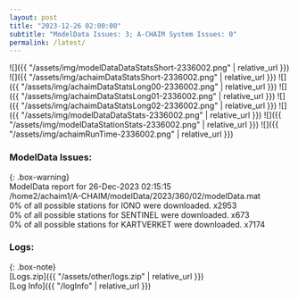 ```yaml
---
layout: post
title: "2023-12-26 02:00:00"
subtitle: "ModelData Issues: 3; A-CHAIM System Issues: 0"
permalink: /latest/
---
```


![]({{ "/assets/img/modelDataDataStatsShort-2336002.png" | relative_url }})
![]({{ "/assets/img/achaimDataStatsShort-2336002.png" | relative_url }})
![]({{ "/assets/img/achaimDataStatsLong00-2336002.png" | relative_url }})
![]({{ "/assets/img/achaimDataStatsLong01-2336002.png" | relative_url }})
![]({{ "/assets/img/achaimDataStatsLong02-2336002.png" | relative_url }})
![]({{ "/assets/img/modelDataDataStats-2336002.png" | relative_url }})
![]({{ "/assets/img/modelDataStationStats-2336002.png" | relative_url }})
![]({{ "/assets/img/achaimRunTime-2336002.png" | relative_url }})


### ModelData Issues:  
  
{: .box-warning}  
 ModelData report for 26-Dec-2023 02:15:15   
 /home2/achaim1/A-CHAIM/modelData/2023/360/02/modelData.mat   
 0% of all possible stations for IONO were downloaded. x2953   
 0% of all possible stations for SENTINEL were downloaded. x673   
 0% of all possible stations for KARTVERKET were downloaded. x7174   
  


### Logs:  
  
{: .box-note}  
[Logs.zip]({{ "/assets/other/logs.zip" | relative_url }})  
[Log Info]({{ "/logInfo" | relative_url }})  

